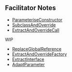 Facilitator Notes
-----------------

* [ParameteriseConstructor](ParameteriseConstructor.md)
* [SubclassAndOverride](SubclassAndOverride.md)
* [ExtractAndOverrideCall](ExtractAndOverrideCall.md)

WIP
* [ReplaceGlobalReference](ReplaceGlobalReference.md)
* [ExtractAndOverrideFactory](ExtractAndOverrideFactory.md)
* [ExtractInterface](ExtractInterface.md)
* [AdaptParameter](AdaptParameter.md)

